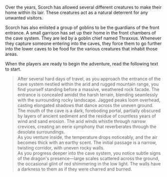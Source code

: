 Over the years, Scorch has allowed several different creatures to make their home within its lair. These creatures act as a natural deterrent for any unwanted visitors.

Scorch has also enlisted a group of goblins to be the guardians of the front entrance. A small garrison has set up their home in the front chambers of the cave system. They are led by a goblin chief named Thraxxus. Whenever they capture someone entering into the caves, they force them to go further into the lower caves to be food for the various creatures that inhabit those areas.

When the players are ready to begin the adventure, read the following text to start.

>After several hard days of travel, as you approach the entrance of the cave system nestled within the arid and rugged mountain range, you find yourself standing before a massive, weathered rock facade. The entrance is concealed amidst the harsh terrain, blending seamlessly with the surrounding rocky landscape. Jagged peaks loom overhead, casting elongated shadows that dance across the uneven ground.
><br>The mouth of the cave is a dark, foreboding portal, partially obscured by layers of ancient sediment and the residue of countless years of wind and sand erosion. The arid winds whistle through narrow crevices, creating an eerie symphony that reverberates through the desolate surroundings.
><br>As you venture inside, the temperature drops noticeably, and the air becomes thick with an earthy scent. The initial passage is a narrow, twisting corridor, with uneven rocky walls.
><br>As you progress deeper into the cave system, you notice subtle signs of the dragon's presence—large scales scattered across the ground, the occasional glint of red shimmering in the low light. The walls have a darkness to them as if they were charred and burned.
